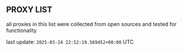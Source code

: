 ## PROXY LIST

all proxies in this list were collected from open sources and tested for functionality

last update: `2025-03-24 22:52:19.569452+00:00` UTC